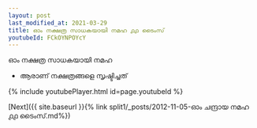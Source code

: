 ```yaml
---
layout: post
last_modified_at: 2021-03-29
title: ഓം നക്ഷത്ര സാധകയായി നമഹ ൧൧ ടൈംസ്
youtubeId: FCkOYNPOYcY
---
```

 
 
 ഓം നക്ഷത്ര സാധകയായി നമഹ 
 
 -  ആരാണ് നക്ഷത്രങ്ങളെ സൃഷ്ടിച്ചത് 
 
  
 
  
 
 
 
 
 
 


{% include youtubePlayer.html id=page.youtubeId %}
 
[Next]({{ site.baseurl }}{% link  split1/_posts/2012-11-05-ഓം ചന്ദ്രായ നമഹ ൧൧ ടൈംസ്.md%})
 
